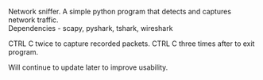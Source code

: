 Network sniffer. A simple python program that detects and captures network traffic. <br>
Dependencies - scapy, pyshark, tshark, wireshark

CTRL C twice to capture recorded packets.
CTRL C three times after to exit program.

Will continue to update later to improve usability.
